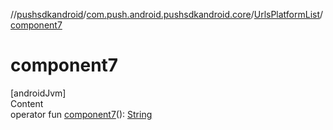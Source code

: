//[pushsdkandroid](../../index.md)/[com.push.android.pushsdkandroid.core](../index.md)/[UrlsPlatformList](index.md)/[component7](component7.md)



# component7  
[androidJvm]  
Content  
operator fun [component7](component7.md)(): [String](https://kotlinlang.org/api/latest/jvm/stdlib/kotlin/-string/index.html)  



